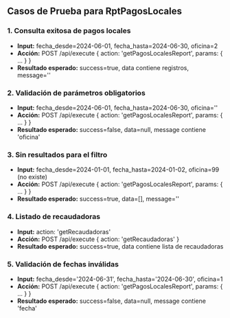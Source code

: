 ## Casos de Prueba para RptPagosLocales

### 1. Consulta exitosa de pagos locales
- **Input:** fecha_desde=2024-06-01, fecha_hasta=2024-06-30, oficina=2
- **Acción:** POST /api/execute { action: 'getPagosLocalesReport', params: { ... } }
- **Resultado esperado:** success=true, data contiene registros, message=''

### 2. Validación de parámetros obligatorios
- **Input:** fecha_desde=2024-06-01, fecha_hasta=2024-06-30, oficina=''
- **Acción:** POST /api/execute { action: 'getPagosLocalesReport', params: { ... } }
- **Resultado esperado:** success=false, data=null, message contiene 'oficina'

### 3. Sin resultados para el filtro
- **Input:** fecha_desde=2024-01-01, fecha_hasta=2024-01-02, oficina=99 (no existe)
- **Acción:** POST /api/execute { action: 'getPagosLocalesReport', params: { ... } }
- **Resultado esperado:** success=true, data=[], message=''

### 4. Listado de recaudadoras
- **Input:** action: 'getRecaudadoras'
- **Acción:** POST /api/execute { action: 'getRecaudadoras' }
- **Resultado esperado:** success=true, data contiene lista de recaudadoras

### 5. Validación de fechas inválidas
- **Input:** fecha_desde='2024-06-31', fecha_hasta='2024-06-30', oficina=1
- **Acción:** POST /api/execute { action: 'getPagosLocalesReport', params: { ... } }
- **Resultado esperado:** success=false, data=null, message contiene 'fecha'